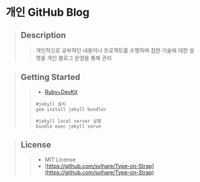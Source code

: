 # 개인 GitHub Blog

> ## Description
>> 개인적으로 공부하던 내용이나 프로젝트를 수행하며 접한 기술에 대한 설명을 개인 블로그 운영을 통해 관리

> ## Getting Started
>> + [Ruby+DevKit](https://rubyinstaller.org/downloads/)   
>> ```
>> #jekyll 설치  
>> gem install jekyll bundler
>>
>> #jekyll local server 실행
>> bundle exec jekyll serve
>> ```

> ## License
>> + MIT License
>> + [https://github.com/sylhare/Type-on-Strap](https://github.com/sylhare/Type-on-Strap)
